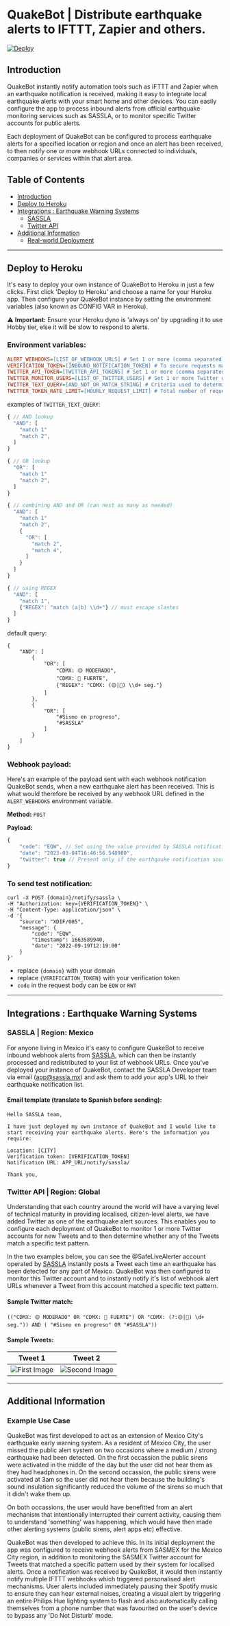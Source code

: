 # QuakeBot | Distribute earthquake alerts to IFTTT, Zapier and others.

[![Deploy](https://www.herokucdn.com/deploy/button.svg)](https://heroku.com/deploy?template=https://github.com/NO-Product/alert-quakebot-co.git)

<a name="introduction"/>

## Introduction
QuakeBot instantly notify automation tools such as IFTTT and Zapier when an earthquake notification is received, making it easy to integrate local earthquake alerts with your smart home and other devices. You can easily configure the app to process inbound alerts from official earthquake monitoring services such as SASSLA, or to monitor specific Twitter accounts for public alerts.

Each deployment of QuakeBot can be configured to process earthquake alerts for a specified location or region and once an alert has been received, to then notify one or more webhook URLs connected to individuals, companies or services within that alert area.


## Table of Contents
- [Introduction](#introduction)
- [Deploy to Heroku](#deploy-to-heroku)
- [Integrations : Earthquake Warning Systems](#integrations)
  - [SASSLA](#integrations-sassla)
  - [Twitter API](#integrations-twitter)
- [Additional Information](#additional-information)
  - [Real-world Deployment](#additional-information-example-use-case)


------------------------------------------------------------------------------------------


<a name="deploy-to-heroku"/>

## Deploy to Heroku
It's easy to deploy your own instance of QuakeBot to Heroku in just a few clicks. First click 'Deploy to Heroku' and choose a name for your Heroku app. Then configure your QuakeBot instance by setting the environment variables (also known as CONFIG VAR in Heroku).

⚠️ **Important:** Ensure your Heroku dyno is 'always on' by upgrading it to use Hobby tier, else it will be slow to respond to alerts.

### Environment variables:
```ini
ALERT_WEBHOOKS=[LIST_OF_WEBHOOK_URLS] # Set 1 or more (comma separated) webhook URLs that should be notified when an earthquake alert is received
VERIFICATION_TOKEN=[INBOUND_NOTIFICATION_TOKEN] # To secure requests made to `/notify/*` each request must contain the token you set here
TWITTER_API_TOKEN=[TWITTER_API_TOKENS] # Set 1 or more (comma separated) Twitter API keys. If multiple are provided, they will be continually rotated to increase your rate limit
TWITTER_MONITOR_USERS=[LIST_OF_TWITTER_USERS] # Set 1 or more Twitter usernames (comma separated) who's Tweets should be monitored for new alerts
TWITTER_TEXT_QUERY=[AND_NOT_OR_MATCH_STRING] # Criteria used to determine if any Tweet received should trigger a new QuakeBot alert
TWITTER_TOKEN_RATE_LIMIT=[HOURLY_REQUEST_LIMIT] # Total number of requests that should be made hourly (per token) to Twitter API. (Default value = 684)
```

examples of `TWITTER_TEXT_QUERY`:
```js
{ // AND lookup
  "AND": [
    "match 1"
    "match 2",
  ]
}
```
```js
{ // OR lookup
  "OR": [
    "match 1"
    "match 2",
  ]
}
```
```js
{ // combining AND and OR (can nest as many as needed)
  "AND": [
    "match 1"
    "match 2",
    {
      "OR": [
        "match 2",
        "match 4",
      ]
    }
  ]
}
```
```js
{ // using REGEX
  "AND": [
    "match 1",
    {"REGEX": "match (a|b) \\d+"} // must escape slashes
  ]
}
```
default query:
```
{
    "AND": [
        {
            "OR": [
                "CDMX: 🟡 MODERADO",
                "CDMX: 🔴 FUERTE",
                {"REGEX": "CDMX: (🟡|🔴) \\d+ seg."}
            ]
        },
        {
            "OR": [
                "#Sismo en progreso",
                "#SASSLA"
            ]
        }
    ]
}
```


### Webhook payload:
Here's an example of the payload sent with each webhook notification QuakeBot sends, when a new earthquake alert has been received. This is what would therefore be received by any webhook URL defined in the `ALERT_WEBHOOKS` environment variable.

**Method:** `POST`

**Payload:**
```js
{
    "code": "EQW", // Set using the value provided by SASSLA notification where `RWT` is a test signal and `EQW` is a real alert
    "date": "2023-03-04T16:46:56.548980",
    "twitter": true // Present only if the earthqauke notification source is twitter
}
```


### To send test notification:

```
curl -X POST {domain}/notify/sassla \
-H "Authorization: key={VERIFICATION_TOKEN}" \
-H "Content-Type: application/json" \
-d '{
    "source": "XDIF/005",
    "message": {
        "code": "EQW",
        "timestamp": 1663589940,
        "date": "2022-09-19T12:19:00"
    }
}'
```
- replace `{domain}` with your domain
- replace `{VERIFICATION_TOKEN}` with your verification token
- `code` in the request body can be `EQW` or `RWT`


------------------------------------------------------------------------------------------


<a name="integrations"/>

## Integrations : Earthquake Warning Systems


<a name="integrations-sassla"/>

### SASSLA | Region: Mexico
For anyone living in Mexico it's easy to configure QuakeBot to receive inbound webhook alerts from [SASSLA](https://www.sassla.mx/), which can then be instantly processed and redistributed to your list of webhook URLs. Once you've deployed your instance of QuakeBot, contact the SASSLA Developer team via email (app@sassla.mx) and ask them to add your app's URL to their earthquake notification list.

#### Email template (translate to Spanish before sending):
```
Hello SASSLA team,

I have just deployed my own instance of QuakeBot and I would like to start receiving your earthquake alerts. Here's the information you require:

Location: [CITY]
Verification token: [VERIFICATION_TOKEN]
Notification URL: APP_URL/notify/sassla/

Thank you,
```




<a name="integrations-twitter"/>

### Twitter API | Region: Global
Understanding that each country around the world will have a varying level of technical maturity in providing localised, citizen-level alerts, we have added Twitter as one of the earthquake alert sources. This enables you to configure each deployment of QuakeBot to monitor 1 or more Twitter accounts for new Tweets and to then determine whether any of the Tweets match a specific text pattern.

In the two examples below, you can see the @SafeLiveAlerter account operated by [SASSLA](https://www.sassla.mx/) instantly posts a Tweet each time an earthquake has been detected for any part of Mexico. QuakeBot was then configured to monitor this Twitter account and to instantly notify it's list of webhook alert URLs whenever a Tweet from this account matched a specific text pattern.

#### Sample Twitter match:
```
(("CDMX: 🟡 MODERADO" OR "CDMX: 🔴 FUERTE") OR "CDMX: (?:🟡|🔴) \d+ seg.")) AND ( "#Sismo en progreso" OR "#SASSLA"))
```

#### Sample Tweets:
|Tweet 1|Tweet 2|
|:-:|:-:|
|![First Image](https://user-images.githubusercontent.com/16068761/222926394-71ba3106-00de-4a36-82ad-5397a638f718.png)|![Second Image](https://user-images.githubusercontent.com/16068761/222926418-19b659e0-f8ca-49f6-a2df-bee3dd9793d9.png)|



------------------------------------------------------------------------------------------


<a name="additional-information"/>

## Additional Information

<a name="additional-information-example-use-case"/>

### Example Use Case
QuakeBot was first developed to act as an extension of Mexico City's earthquake early warning system. As a resident of Mexico City, the user missed the public alert system on two occasions where a medium / strong earthquake had been detected. On the first occassion the public sirens were activated in the middle of the day but the user did not hear them as they had headphones in. On the second occassion, the public sirens were activated at 3am so the user did not hear them because the building's sound insulation significantly reduced the volume of the sirens so much that it didn't wake them up.

On both occassions, the user would have benefitted from an alert mechanism that intentionally interrupted their current activity, causing them to understand 'something' was happening, which would have then made other alerting systems (public sirens, alert apps etc) effective.

QuakeBot was then developed to achieve this. In its initial deployment the app was configured to receive webhook alerts from SASMEX for the Mexico City region, in addition to monitoring the SASMEX Twitter account for Tweets that matched a specific pattern used by their system for localised alerts. Once a notification was received by QuakeBot, it would then instantly notify multiple IFTTT webhooks which triggered personalised alert mechanisms. User alerts included immediately pausing their Spotify music to ensure they can hear external noises, creating a visual alert by triggering an entire Philips Hue lighting system to flash and also automatically calling themselves from a phone number that was favourited on the user's device to bypass any 'Do Not Disturb' mode.
